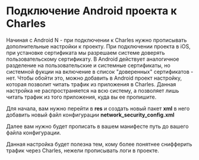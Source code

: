 # Подключение Android проекта к Charles

Начиная с Android N - при подключении к Charles нужно прописывать дополнительные настройки к проекту. 
При подключении проекта в iOS, при установке сертификата мы разрешаем системе доверять пользовательскому сертификату. В Android действует аналогичное разделение на пользовательские и системные сертификаты, но системной фукции на включение в список "доверенных" сертификатов - нет. Чтобы обойти это, можно добавить в Android проект настройку, которая позволит читать трафик из приложения в Charles. Данная настройка не распространяется на всю систему, а позволяет лишь читать трафик из того приложения, куда вы ее пропишите. 

Для начала, вам нужно перейти в **res** и создать новый пакет **xml** в него добавить новый файл конфигурации **network_security_config.xml** 

Далее вам нужно будет прописать в вашем манифесте путь до вашего файла конфигурации. 

Данная настройка будет полезна тем, кому более понятнее снифферить трафик через Charles, нежели прописывать логи в проекте. 




